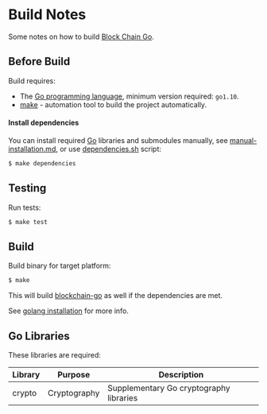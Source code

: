 Build Notes
===========
Some notes on how to build [Block Chain Go](https://github.com/YuriyLisovskiy/blockchain-go).

Before Build
---------------------
Build requires:
* The [Go programming language](https://golang.org), minimum version required: `go1.10`.
* [make](https://www.gnu.org/software/make/manual/make.html) - automation tool to build the project automatically.

#### Install dependencies
You can install required [Go](https://golang.org) libraries and submodules manually, see [manual-installation.md](manual-installation.md),
or use [dependencies.sh](../dependencies.sh) script:
```bash
$ make dependencies
```

Testing
---------------------
Run tests:
```bash
$ make test
```

Build
---------------------
Build binary for target platform:
```bash
$ make
```

This will build [blockchain-go](https://github.com/YuriyLisovskiy/blockchain-go) as well if the dependencies are met.

See [golang installation](https://golang.org/doc/install) for more info.

Go Libraries
---------------------
These libraries are required:

 Library     | Purpose          | Description
 ------------|------------------|----------------------
 crypto      | Cryptography     | Supplementary Go cryptography libraries
